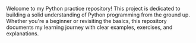 Welcome to my Python practice repository! This project is dedicated to building a solid understanding of Python programming from the ground up. Whether you're a beginner or revisiting the basics, this repository documents my learning journey with clear examples, exercises, and explanations.
